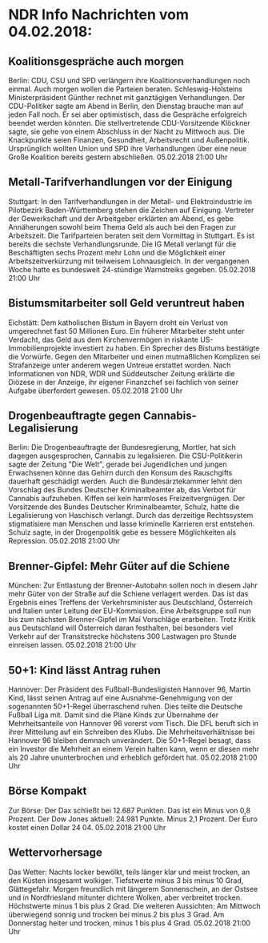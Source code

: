 # NDR Info Nachrichten vom 04.02.2018:


## Koalitionsgespräche auch morgen
Berlin: CDU, CSU und SPD verlängern ihre Koalitionsverhandlungen noch einmal. Auch morgen wollen die Parteien beraten. Schleswig-Holsteins Ministerpräsident Günther rechnet mit ganztägigen Verhandlungen. Der CDU-Politiker sagte am Abend in Berlin, den Dienstag brauche man auf jeden Fall noch. Er sei aber optimistisch, dass die Gespräche erfolgreich beendet werden könnten. Die stellvertretende CDU-Vorsitzende Klöckner sagte, sie gehe von einem Abschluss in der Nacht zu Mittwoch aus. Die Knackpunkte seien Finanzen, Gesundheit, Arbeitsrecht und Außenpolitik. Ursprünglich wollten Union und SPD ihre Verhandlungen über eine neue Große Koalition bereits gestern abschließen. 05.02.2018 21:00 Uhr 

## Metall-Tarifverhandlungen vor der Einigung
Stuttgart: In den Tarifverhandlungen in der Metall- und Elektroindustrie im Pilotbezirk Baden-Württemberg stehen die Zeichen auf Einigung. Vertreter der Gewerkschaft und der Arbeitgeber erklärten am Abend, es gebe Annäherungen sowohl beim Thema Geld als auch bei den Fragen zur Arbeitszeit. Die Tarifparteien beraten seit dem Vormittag in Stuttgart. Es ist bereits die sechste Verhandlungsrunde. Die IG Metall verlangt für die Beschäftigten sechs Prozent mehr Lohn und die Möglichkeit einer Arbeitszeitverkürzung mit teilweisem Lohnausgleich. In der vergangenen Woche hatte es bundesweit 24-stündige Warnstreiks gegeben. 05.02.2018 21:00 Uhr 

## Bistumsmitarbeiter soll Geld veruntreut haben
Eichstätt: 	Dem katholischen Bistum in Bayern droht ein Verlust von umgerechnet fast 50 Millionen Euro. Ein früherer Mitarbeiter steht unter Verdacht, das Geld aus dem Kirchenvermögen in riskante US-Immobilienprojekte investiert zu haben. Ein Sprecher des Bistums bestätigte die Vorwürfe. Gegen den Mitarbeiter und einen mutmaßlichen Komplizen sei Strafanzeige unter anderem wegen Untreue erstattet worden. Nach Informationen von NDR, WDR und Süddeutscher Zeitung erklärte die Diözese in der Anzeige, ihr eigener Finanzchef sei fachlich von seiner Aufgabe überfordert gewesen. 05.02.2018 21:00 Uhr 

## Drogenbeauftragte gegen Cannabis-Legalisierung
Berlin: 	Die Drogenbeauftragte der Bundesregierung, Mortler, hat sich dagegen ausgesprochen, Cannabis zu legalisieren. Die CSU-Politikerin sagte der Zeitung "Die Welt", gerade bei Jugendlichen und jungen Erwachsenen könne das Gehirn durch den Konsum des Rauschgifts dauerhaft geschädigt werden. Auch die Bundesärztekammer lehnt den Vorschlag des Bundes Deutscher Kriminalbeamter ab, das Verbot für Cannabis aufzuheben. Kiffen sei kein harmloses Freizeitvergnügen. Der Vorsitzende des Bundes Deutscher Kriminalbeamter, Schulz, hatte die Legalisierung von Haschisch verlangt. Durch das derzeitige Rechtssystem stigmatisiere man Menschen und lasse kriminelle Karrieren erst entstehen. Schulz sagte, in der Drogenpolitik gebe es bessere Möglichkeiten als Repression. 05.02.2018 21:00 Uhr 

## Brenner-Gipfel: Mehr Güter auf die Schiene
München: Zur Entlastung der Brenner-Autobahn sollen noch in diesem Jahr mehr Güter von der Straße auf die Schiene verlagert werden. Das ist das Ergebnis eines Treffens der Verkehrsminister aus Deutschland, Österreich und Italien unter Leitung der EU-Kommission. Eine Arbeitsgruppe soll nun bis zum nächsten Brenner-Gipfel im Mai Vorschläge erarbeiten. Trotz Kritik aus Deutschland will Österreich daran festhalten, bei besonders viel Verkehr auf der Transitstrecke höchstens 300 Lastwagen pro Stunde einreisen lassen. 05.02.2018 21:00 Uhr 

## 50+1: Kind lässt Antrag ruhen
Hannover: Der Präsident des Fußball-Bundesligisten Hannover 96, Martin Kind, lässt seinen Antrag auf eine Ausnahme-Genehmigung von der sogenannten 50+1-Regel überraschend ruhen. Dies teilte die Deutsche Fußball Liga mit. Damit sind die Pläne Kinds zur Übernahme der Mehrheitsanteile von Hannover 96 vorerst vom Tisch. Die DFL beruft sich in ihrer Mitteilung auf ein Schreiben des Klubs. Die Mehrheitsverhältnisse bei Hannover 96 bleiben demnach unverändert. Die 50+1-Regel besagt, dass ein Investor die Mehrheit an einem Verein halten kann, wenn er diesen mehr als 20 Jahre ununterbrochen und erheblich gefördert hat. 05.02.2018 21:00 Uhr 

## Börse Kompakt
Zur Börse: Der Dax schließt bei 12.687 Punkten. Das ist ein Minus von 0,8 Prozent. Der Dow Jones aktuell: 24.981 Punkte. Minus 2,1 Prozent. Der Euro kostet einen Dollar 24 04. 05.02.2018 21:00 Uhr 

## Wettervorhersage
Das Wetter:
Nachts locker bewölkt, teils länger klar und meist trocken, an den Küsten insgesamt wolkiger. Tiefstwerte minus 3 bis  minus 10 Grad, Glättegefahr. Morgen freundlich mit längerem Sonnenschein, an der Ostsee und in Nordfriesland mitunter dichtere Wolken, aber verbreitet trocken. Höchstwerte minus 1 bis plus 2 Grad. Die weiteren Aussichten: Am Mittwoch überwiegend sonnig und trocken bei minus 2 bis plus 3 Grad. Am Donnerstag heiter und trocken, minus 1 bis plus 4 Grad. 05.02.2018 21:00 Uhr 
